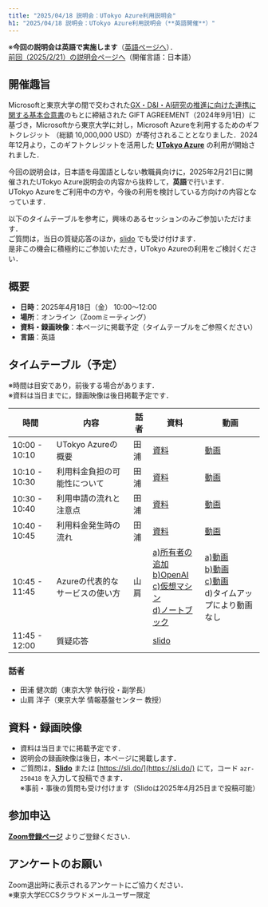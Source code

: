```yaml
---
title: "2025/04/18 説明会：UTokyo Azure利用説明会"
h1: "2025/04/18 説明会：UTokyo Azure利用説明会（**英語開催**）"
---
```


※**今回の説明会は英語で実施します**（[英語ページへ](/en/events/2025-04-18/)）．<br>
[前回（2025/2/21）の説明会ページへ](/events/2025-02-21/)（開催言語：日本語）

## 開催趣旨

Microsoftと東京大学の間で交わされた[GX・D&I・AI研究の推進に向けた連携に関する基本合意書](https://www.u-tokyo.ac.jp/focus/ja/articles/z1701_00012.html)のもとに締結された GIFT AGREEMENT（2024年9月1日）に基づき，Microsoftから東京大学に対し，Microsoft Azureを利用するためのギフトクレジット （総額 10,000,000 USD）が寄付されることとなりました．2024年12月より，このギフトクレジットを活用した [**UTokyo Azure**](/research_computing/utokyo_azure/) の利用が開始されました．

今回の説明会は，日本語を母国語としない教職員向けに，2025年2月21日に開催されたUTokyo Azure説明会の内容から抜粋して，**英語**で行います．  
UTokyo Azureをご利用中の方や，今後の利用を検討している方向けの内容となっています．

以下のタイムテーブルを参考に，興味のあるセッションのみご参加いただけます．  
ご質問は，当日の質疑応答のほか，[slido](https://app.sli.do/event/4wZSDZmLxCteBuC5p8T3Jz) でも受け付けます．  
是非この機会に積極的にご参加いただき，UTokyo Azureの利用をご検討ください．

## 概要
- **日時**：2025年4月18日（金） 10:00〜12:00  
- **場所**：オンライン（Zoomミーティング）  
- **資料・録画映像**：本ページに掲載予定（タイムテーブルをご参照ください）  
- **言語**：英語

## タイムテーブル（予定）
※時間は目安であり，前後する場合があります．  
※資料は当日までに，録画映像は後日掲載予定です．

| 時間 | 内容 | 話者 | 資料 | 動画 |
|------|------|------|------|------|
| 10:00 - 10:10 | UTokyo Azureの概要 | 田浦 | [資料](/events/2025-04-18/slides/1_introduction.pdf) | [動画](https://youtu.be/q8Y1WafJCI0) |
| 10:10 - 10:30 | 利用料金負担の可能性について | 田浦 | [資料](/events/2025-04-18/slides/2_possibility_of_charges.pdf) | [動画](https://youtu.be/yvFnA4XI9cc) |
| 10:30 - 10:40 | 利用申請の流れと注意点 | 田浦 | [資料](/events/2025-04-18/slides/3_how_to_apply.pdf) | [動画](https://youtu.be/Bp5jOhLTZLw) |
| 10:40 - 10:45 | 利用料金発生時の流れ | 田浦 | [資料](/events/2025-04-18/slides/4_how_to_pay.pdf) | [動画](https://youtu.be/Wp6EMbXvfaw) |
| 10:45 - 11:45 | Azureの代表的なサービスの使い方 | 山肩 | [a)所有者の追加](/events/2025-04-18/slides/5-1_Assign_Owner_Role.pdf)<br>[b)OpenAI](/events/2025-04-18/slides/5-2_Using_Azure_OpenAI_Service.pdf)<br>[c)仮想マシン](/events/2025-04-18/slides/5-3_Create_Virtual_Machine.pdf)<br>[d)ノートブック](/events/2025-04-18/slides/5-4_Using_Notebooks.pdf) | [a)動画](https://youtu.be/B3GDL-d5ED4)<br>[b)動画](https://youtu.be/ZqtGvnPVvso)<br>[c)動画](https://youtu.be/Y5x8itqFIDg)<br>d)タイムアップにより動画なし |
| 11:45 - 12:00 | 質疑応答 |  | [slido](https://app.sli.do/event/4wZSDZmLxCteBuC5p8T3Jz) |  |

### 話者
- 田浦 健次朗（東京大学 執行役・副学長）  
- 山肩 洋子（東京大学 情報基盤センター 教授）

## 資料・録画映像

- 資料は当日までに掲載予定です．  
- 説明会の録画映像は後日，本ページに掲載します．  
- ご質問は，[**Slido**](https://app.sli.do/event/4wZSDZmLxCteBuC5p8T3Jz) または [https://sli.do/](https://sli.do/) にて，コード `azr-250418` を入力して投稿できます．  
  ※事前・事後の質問も受け付けます（Slidoは2025年4月25日まで投稿可能）

## 参加申込

[**Zoom登録ページ**](https://u-tokyo-ac-jp.zoom.us/meeting/register/02NEbc1gS8-NOkQM36Ohkw) よりご登録ください．

## アンケートのお願い

Zoom退出時に表示されるアンケートにご協力ください．  
※東京大学ECCSクラウドメールユーザー限定
